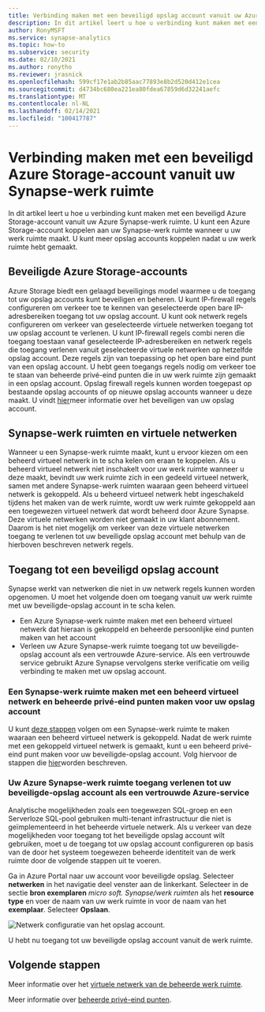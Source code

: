 ```yaml
---
title: Verbinding maken met een beveiligd opslag account vanuit uw Azure Synapse-werk ruimte
description: In dit artikel leert u hoe u verbinding kunt maken met een beveiligd opslag account vanuit uw Azure Synapse-werk ruimte
author: RonyMSFT
ms.service: synapse-analytics
ms.topic: how-to
ms.subservice: security
ms.date: 02/10/2021
ms.author: ronytho
ms.reviewer: jrasnick
ms.openlocfilehash: 599cf17e1ab2b85aac77893e8b2d520d412e1cea
ms.sourcegitcommit: d4734bc680ea221ea80fdea67859d6d32241aefc
ms.translationtype: MT
ms.contentlocale: nl-NL
ms.lasthandoff: 02/14/2021
ms.locfileid: "100417787"
---
```

# <a name="connect-to-a-secure-azure-storage-account-from-your-synapse-workspace"></a>Verbinding maken met een beveiligd Azure Storage-account vanuit uw Synapse-werk ruimte

In dit artikel leert u hoe u verbinding kunt maken met een beveiligd Azure Storage-account vanuit uw Azure Synapse-werk ruimte. U kunt een Azure Storage-account koppelen aan uw Synapse-werk ruimte wanneer u uw werk ruimte maakt. U kunt meer opslag accounts koppelen nadat u uw werk ruimte hebt gemaakt.


## <a name="secured-azure-storage-accounts"></a>Beveiligde Azure Storage-accounts
Azure Storage biedt een gelaagd beveiligings model waarmee u de toegang tot uw opslag accounts kunt beveiligen en beheren. U kunt IP-firewall regels configureren om verkeer toe te kennen van geselecteerde open bare IP-adresbereiken toegang tot uw opslag account. U kunt ook netwerk regels configureren om verkeer van geselecteerde virtuele netwerken toegang tot uw opslag account te verlenen. U kunt IP-firewall regels combi neren die toegang toestaan vanaf geselecteerde IP-adresbereiken en netwerk regels die toegang verlenen vanuit geselecteerde virtuele netwerken op hetzelfde opslag account. Deze regels zijn van toepassing op het open bare eind punt van een opslag account. U hebt geen toegangs regels nodig om verkeer toe te staan van beheerde privé-eind punten die in uw werk ruimte zijn gemaakt in een opslag account. Opslag firewall regels kunnen worden toegepast op bestaande opslag accounts of op nieuwe opslag accounts wanneer u deze maakt. U vindt [hier](https://docs.microsoft.com/azure/storage/common/storage-network-security)meer informatie over het beveiligen van uw opslag account.

## <a name="synapse-workspaces-and-virtual-networks"></a>Synapse-werk ruimten en virtuele netwerken
Wanneer u een Synapse-werk ruimte maakt, kunt u ervoor kiezen om een beheerd virtueel netwerk in te scha kelen om eraan te koppelen. Als u beheerd virtueel netwerk niet inschakelt voor uw werk ruimte wanneer u deze maakt, bevindt uw werk ruimte zich in een gedeeld virtueel netwerk, samen met andere Synapse-werk ruimten waaraan geen beheerd virtueel netwerk is gekoppeld. Als u beheerd virtueel netwerk hebt ingeschakeld tijdens het maken van de werk ruimte, wordt uw werk ruimte gekoppeld aan een toegewezen virtueel netwerk dat wordt beheerd door Azure Synapse. Deze virtuele netwerken worden niet gemaakt in uw klant abonnement. Daarom is het niet mogelijk om verkeer van deze virtuele netwerken toegang te verlenen tot uw beveiligde opslag account met behulp van de hierboven beschreven netwerk regels.  

## <a name="access-a-secured-storage-account"></a>Toegang tot een beveiligd opslag account
Synapse werkt van netwerken die niet in uw netwerk regels kunnen worden opgenomen. U moet het volgende doen om toegang vanuit uw werk ruimte met uw beveiligde-opslag account in te scha kelen.

* Een Azure Synapse-werk ruimte maken met een beheerd virtueel netwerk dat hieraan is gekoppeld en beheerde persoonlijke eind punten maken van het account
* Verleen uw Azure Synapse-werk ruimte toegang tot uw beveiligde-opslag account als een vertrouwde Azure-service. Als een vertrouwde service gebruikt Azure Synapse vervolgens sterke verificatie om veilig verbinding te maken met uw opslag account.   

### <a name="create-a-synapse-workspace-with-a-managed-virtual-network-and-create-managed-private-endpoints-to-your-storage-account"></a>Een Synapse-werk ruimte maken met een beheerd virtueel netwerk en beheerde privé-eind punten maken voor uw opslag account
U kunt [deze stappen](./synapse-workspace-managed-vnet.md) volgen om een Synapse-werk ruimte te maken waaraan een beheerd virtueel netwerk is gekoppeld. Nadat de werk ruimte met een gekoppeld virtueel netwerk is gemaakt, kunt u een beheerd privé-eind punt maken voor uw beveiligde-opslag account. Volg hiervoor de stappen die [hier](./how-to-create-managed-private-endpoints.md)worden beschreven. 

### <a name="grant-your-azure-synapse-workspace-access-to-your-secure-storage-account-as-a-trusted-azure-service"></a>Uw Azure Synapse-werk ruimte toegang verlenen tot uw beveiligde-opslag account als een vertrouwde Azure-service
Analytische mogelijkheden zoals een toegewezen SQL-groep en een Serverloze SQL-pool gebruiken multi-tenant infrastructuur die niet is geïmplementeerd in het beheerde virtuele netwerk. Als u verkeer van deze mogelijkheden voor toegang tot het beveiligde opslag account wilt gebruiken, moet u de toegang tot uw opslag account configureren op basis van de door het systeem toegewezen beheerde identiteit van de werk ruimte door de volgende stappen uit te voeren.

Ga in Azure Portal naar uw account voor beveiligde opslag. Selecteer **netwerken** in het navigatie deel venster aan de linkerkant. Selecteer in de sectie **bron exemplaren** *micro soft. Synapse/werk ruimten* als het **resource type** en voer de naam van uw werk ruimte in voor de naam van het **exemplaar**. Selecteer **Opslaan**.

![Netwerk configuratie van het opslag account.](./media/connect-to-a-secure-storage-account/secured-storage-access.png)

U hebt nu toegang tot uw beveiligde opslag account vanuit de werk ruimte.


## <a name="next-steps"></a>Volgende stappen

Meer informatie over het [virtuele netwerk van de beheerde werk ruimte](./synapse-workspace-managed-vnet.md).

Meer informatie over [beheerde privé-eind punten](./synapse-workspace-managed-private-endpoints.md).
